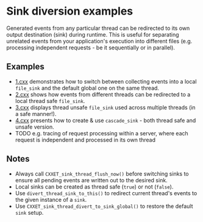 # Sink diversion examples

Generated events from any particular thread can be redirected to its own output destination (sink) during runtime. This is useful for separating unrelated events from your application's execution into different files (e.g. processing independent requests - be it sequentially or in parallel).

## Examples

* [1.cxx](1.cxx) demonstrates how to switch between collecting events into a local `file_sink` and the default global one on the same thread.
* [2.cxx](2.cxx) shows how events from different threads can be redirected to a local thread safe `file_sink`.
* [3.cxx](3.cxx) displays thread unsafe `file_sink` used across multiple threads (in a safe manner!).
* [4.cxx](4.cxx) presents how to create & use `cascade_sink` - both thread safe and unsafe version.
* TODO e.g. tracing of request processing within a server, where each request is independent and processed in its own thread

## Notes

* Always call `CXXET_sink_thread_flush_now()` before switching sinks to ensure all pending events are written out to the desired sink.
* Local sinks can be created as thread safe (`true`) or not (`false`).
* Use `divert_thread_sink_to_this()` to redirect current thread's events to the given instance of a `sink`.
* Use `CXXET_sink_thread_divert_to_sink_global()` to restore the default `sink` setup.
